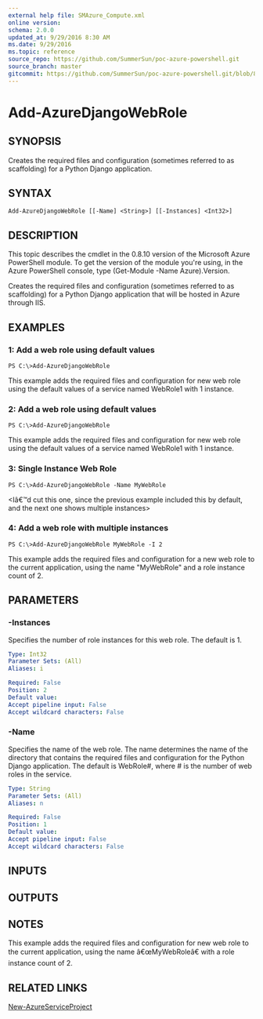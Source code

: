 ```yaml
---
external help file: SMAzure_Compute.xml
online version: 
schema: 2.0.0
updated_at: 9/29/2016 8:30 AM
ms.date: 9/29/2016
ms.topic: reference
source_repo: https://github.com/SummerSun/poc-azure-powershell.git
source_branch: master
gitcommit: https://github.com/SummerSun/poc-azure-powershell.git/blob/8903b0f1daa01932ac5fa167f377736de2df6709/azureps-cmdlets-docs/Service%20Management/Compute%20Cmdlets/v1.0/Add-AzureDjangoWebRole.md
---
```


# Add-AzureDjangoWebRole
## SYNOPSIS
Creates the required files and configuration (sometimes referred to as scaffolding) for a Python Django application.

## SYNTAX

```
Add-AzureDjangoWebRole [[-Name] <String>] [[-Instances] <Int32>]
```

## DESCRIPTION
This topic describes the cmdlet in the 0.8.10 version of the Microsoft Azure PowerShell module.
To get the version of the module you're using, in the Azure PowerShell console, type (Get-Module -Name Azure).Version.

Creates the required files and configuration (sometimes referred to as scaffolding) for a Python Django application that will be hosted in Azure through IIS.

## EXAMPLES

### 1: Add a web role using default values
```
PS C:\>Add-AzureDjangoWebRole
```

This example adds the required files and configuration for new web role using the default values of a service named WebRole1 with 1 instance.

### 2: Add a web role using default values
```
PS C:\>Add-AzureDjangoWebRole
```

This example adds the required files and configuration for new web role using the default values of a service named WebRole1 with 1 instance.

### 3: Single Instance Web Role
```
PS C:\>Add-AzureDjangoWebRole -Name MyWebRole
```

\<Iâ€™d cut this one, since the previous example included this by default, and the next one shows multiple instances\>

### 4: Add a web role with multiple instances
```
PS C:\>Add-AzureDjangoWebRole MyWebRole -I 2
```

This example adds the required files and configuration for a new web role to the current application, using the name "MyWebRole" and a role instance count of 2.

## PARAMETERS

### -Instances
Specifies the number of role instances for this web role.
The default is 1.

```yaml
Type: Int32
Parameter Sets: (All)
Aliases: i

Required: False
Position: 2
Default value: 
Accept pipeline input: False
Accept wildcard characters: False
```

### -Name
Specifies the name of the web role.
The name determines the name of the directory that contains the required files and configuration for the Python Django application.
The default is WebRole#, where # is the number of web roles in the service.

```yaml
Type: String
Parameter Sets: (All)
Aliases: n

Required: False
Position: 1
Default value: 
Accept pipeline input: False
Accept wildcard characters: False
```

## INPUTS

## OUTPUTS

## NOTES
This example adds the required files and configuration for new web role to the current application, using the name â€œMyWebRoleâ€ with a role instance count of 2.

## RELATED LINKS

[New-AzureServiceProject](68b3e4a9-7aff-4274-bd8c-0f664cb6e65d)


